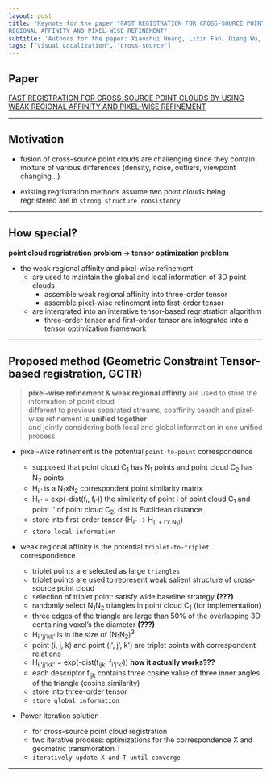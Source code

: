 ```yaml
---
layout: post
title: 'Keynote for the paper "FAST REGISTRATION FOR CROSS-SOURCE POINT CLOUDS BY USING WEAK
REGIONAL AFFINITY AND PIXEL-WISE REFINEMENT"'
subtitle: 'Authors for the paper: Xiaoshui Huang, Lixin Fan, Qiang Wu, Jian Zhang, Chun Yuan'
tags: ["Visual Localization", "cross-source"]
---
```


## Paper
<a href="https://arxiv.org/abs/1903.04630">FAST REGISTRATION FOR CROSS-SOURCE POINT CLOUDS BY USING WEAK
REGIONAL AFFINITY AND PIXEL-WISE REFINEMENT</a>

---

## Motivation
- fusion of cross-source point clouds are challenging since they contain mixture of various differences (density, noise, outliers, viewpoint changing...)

- existing regristration methods assume two point clouds being regristered are in
`strong structure consistency`

---

## How special?
**point cloud regristration problem &rarr; tensor optimization problem**
- the weak regional affinity and pixel-wise refinement 
  - are used to maintain the global and local information of 3D point clouds
    - assemble weak regional affinity into three-order tensor
    - assemble pixel-wise refinement into first-order tensor
  - are intergrated into an interative tensor-based regristration algorithm
    - three-order tensor and first-order tensor are integrated into a tensor optimization framework

---

## Proposed method (Geometric Constraint Tensor-based registration, GCTR)
> **pixel-wise refinement & weak regional affinity** are used to store the information of point cloud <br>
> different to previous separated streams, coaffinity search and pixel-wise refinement is **unified together** <br>
> and jointly considering both local and global information in one unified process

- pixel-wise refinement is the potential `point-to-point` correspondence
  - supposed that point cloud C<sub>1</sub> has N<sub>1</sub> points and point cloud C<sub>2</sub> has N<sub>2</sub> points	
  - H<sub>ii'</sub> is a N<sub>1</sub>xN<sub>2</sub> correspondent point similarity matrix
  - H<sub>ii'</sub> = exp(-dist(f<sub>i</sub>, f<sub>i'</sub>)) the similarity of point i of point cloud C<sub>1</sub> and point i' of point cloud C<sub>2</sub>; dist is Euclidean distance
  - store into first-order tensor (H<sub>ii'</sub> &rarr; H<sub>(i + i'x N<sub>1</sub>)</sub>)
  - `store local information`

- weak regional affinity is the potential `triplet-to-triplet` correspondence
  - triplet points are selected as large `triangles`
  - triplet points are used to represent weak salient structure of cross-source point cloud
  - selection of triplet point: satisfy wide baseline strategy **(???)**
  - randomly select N<sub>1</sub>N<sub>2</sub> triangles in point cloud C<sub>1</sub> (for implementation)
  - three edges of the triangle are large than 50% of the overlapping 3D containing voxel’s the diameter **(???)**
  - H<sub>ii'jj'kk'</sub> is in the size of (N<sub>1</sub>N<sub>2</sub>)<sup>3</sup>
  - point (i, j, k) and point (i', j', k') are triplet points with correspondent relations
  - H<sub>ii'jj'kk'</sub> =  exp(-dist(f<sub>ijk</sub>, f<sub>i'j'k'</sub>)) **how it actually works???**
  - each descriptor f<sub>ijk</sub> contains three cosine value of three inner angles of the triangle (cosine similarity)
  - store into three-order tensor
  - `store global information`
  
- Power iteration solution
  - for cross-source point cloud registration
  - two iterative process: optimizations for the correspondence X and geometric transmoration T
  - `iteratively update X and T until converge`
---

